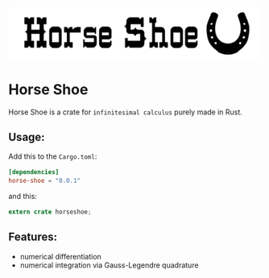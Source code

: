 # <img alt="Horse Shoe" src="logo.png">

# Horse Shoe

Horse Shoe is a crate for `infinitesimal calculus` purely made in Rust.

## Usage:

Add this to the `Cargo.toml`:

```toml
[dependencies]
horse-shoe = "0.0.1"
```

and this:

```rust
extern crate horseshoe;
```

## Features:

- numerical differentiation
- numerical integration via Gauss-Legendre quadrature
